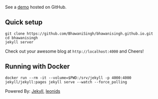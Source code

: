 
See a [demo](http://renyuanz.github.io/leonids/) hosted on GitHub.

## Quick setup

```
git clone https://github.com/BhawaniSingh/bhawanisingh.github.io.git
cd bhawanisingh
jekyll server
```

Check out your awesome blog at `http://localhost:4000` and Cheers!

## Running with Docker

```
docker run --rm -it --volume=$PWD:/srv/jekyll -p 4000:4000 jekyll/jekyll:pages jekyll serve --watch --force_polling
```

Powered By: [Jekyll](http://jekyllrb.com/), [leonids](http://github.com/renyuanz/leonids/)